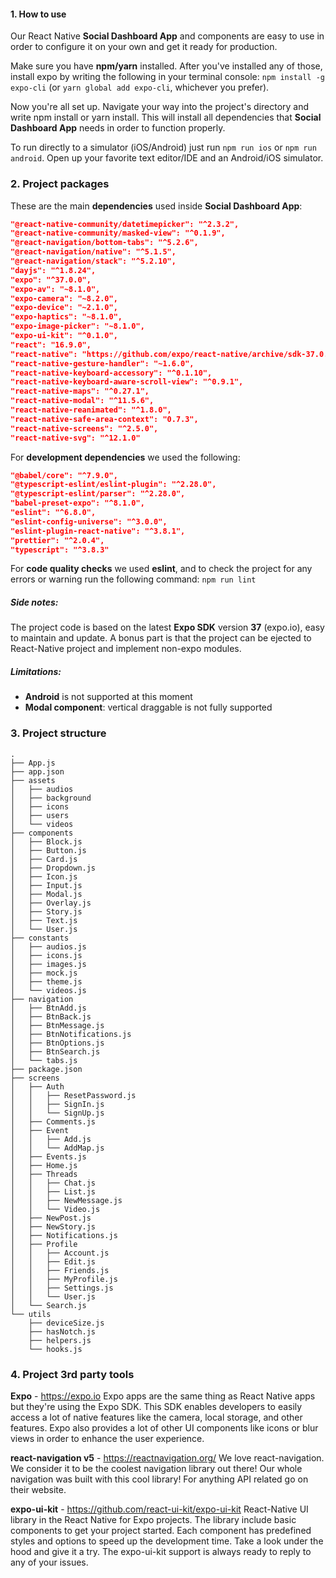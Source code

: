 #### 1. How to use

Our React Native **Social Dashboard App** and components are easy to use in order to configure it on your own and get it ready for production.

Make sure you have **npm/yarn** installed. After you've installed any of those, install expo by writing the following in your terminal console: `npm install -g expo-cli` (or `yarn global add expo-cli`, whichever you prefer).

Now you're all set up. Navigate your way into the project's directory and write npm install or yarn install. This will install all dependencies that **Social Dashboard App** needs in order to function properly.

To run directly to a simulator (iOS/Android) just run `npm run ios` or `npm run android`. Open up your favorite text editor/IDE and an Android/iOS simulator.

### 2. Project packages

These are the main **dependencies** used inside **Social Dashboard App**:

```json
"@react-native-community/datetimepicker": "^2.3.2",
"@react-native-community/masked-view": "^0.1.9",
"@react-navigation/bottom-tabs": "^5.2.6",
"@react-navigation/native": "^5.1.5",
"@react-navigation/stack": "^5.2.10",
"dayjs": "^1.8.24",
"expo": "^37.0.0",
"expo-av": "~8.1.0",
"expo-camera": "~8.2.0",
"expo-device": "~2.1.0",
"expo-haptics": "~8.1.0",
"expo-image-picker": "~8.1.0",
"expo-ui-kit": "^0.1.0",
"react": "16.9.0",
"react-native": "https://github.com/expo/react-native/archive/sdk-37.0.0.tar.gz",
"react-native-gesture-handler": "~1.6.0",
"react-native-keyboard-accessory": "^0.1.10",
"react-native-keyboard-aware-scroll-view": "^0.9.1",
"react-native-maps": "^0.27.1",
"react-native-modal": "^11.5.6",
"react-native-reanimated": "^1.8.0",
"react-native-safe-area-context": "0.7.3",
"react-native-screens": "^2.5.0",
"react-native-svg": "^12.1.0"
```

For **development dependencies** we used the following:

```json
"@babel/core": "^7.9.0",
"@typescript-eslint/eslint-plugin": "^2.28.0",
"@typescript-eslint/parser": "^2.28.0",
"babel-preset-expo": "^8.1.0",
"eslint": "^6.8.0",
"eslint-config-universe": "^3.0.0",
"eslint-plugin-react-native": "^3.8.1",
"prettier": "^2.0.4",
"typescript": "^3.8.3"
```

For **code quality checks** we used **eslint**, and to check the project for any errors or warning run the following command: `npm run lint`

##### Side notes:

The project code is based on the latest **Expo SDK** version **37** (expo.io), easy to maintain and update. A bonus part is that the project can be ejected to React-Native project and implement non-expo modules.

##### Limitations:

- **Android** is not supported at this moment
- **Modal component**: vertical draggable is not fully supported

### 3. Project structure

```
.
├── App.js
├── app.json
├── assets
│   ├── audios
│   ├── background
│   ├── icons
│   ├── users
│   └── videos
├── components
│   ├── Block.js
│   ├── Button.js
│   ├── Card.js
│   ├── Dropdown.js
│   ├── Icon.js
│   ├── Input.js
│   ├── Modal.js
│   ├── Overlay.js
│   ├── Story.js
│   ├── Text.js
│   └── User.js
├── constants
│   ├── audios.js
│   ├── icons.js
│   ├── images.js
│   ├── mock.js
│   ├── theme.js
│   └── videos.js
├── navigation
│   ├── BtnAdd.js
│   ├── BtnBack.js
│   ├── BtnMessage.js
│   ├── BtnNotifications.js
│   ├── BtnOptions.js
│   ├── BtnSearch.js
│   └── tabs.js
├── package.json
├── screens
│   ├── Auth
│   │   ├── ResetPassword.js
│   │   ├── SignIn.js
│   │   └── SignUp.js
│   ├── Comments.js
│   ├── Event
│   │   ├── Add.js
│   │   └── AddMap.js
│   ├── Events.js
│   ├── Home.js
│   ├── Threads
│   │   ├── Chat.js
│   │   ├── List.js
│   │   ├── NewMessage.js
│   │   └── Video.js
│   ├── NewPost.js
│   ├── NewStory.js
│   ├── Notifications.js
│   ├── Profile
│   │   ├── Account.js
│   │   ├── Edit.js
│   │   ├── Friends.js
│   │   ├── MyProfile.js
│   │   ├── Settings.js
│   │   └── User.js
│   └── Search.js
└── utils
    ├── deviceSize.js
    ├── hasNotch.js
    ├── helpers.js
    └── hooks.js
```

### 4. Project 3rd party tools

**Expo** - https://expo.io
Expo apps are the same thing as React Native apps but they're using the Expo SDK. This SDK enables developers to easily access a lot of native features like the camera, local storage, and other features. Expo also provides a lot of other UI components like icons or blur views in order to enhance the user experience.

**react-navigation v5** - https://reactnavigation.org/
We love react-navigation. We consider it to be the coolest navigation library out there! Our whole navigation was built with this cool library! For anything API related go on their website.

**expo-ui-kit** - https://github.com/react-ui-kit/expo-ui-kit
React-Native UI library in the React Native for Expo projects. The library include basic components to get your project started. Each component has predefined styles and options to speed up the development time. Take a look under the hood and give it a try. The expo-ui-kit support is always ready to reply to any of your issues.
